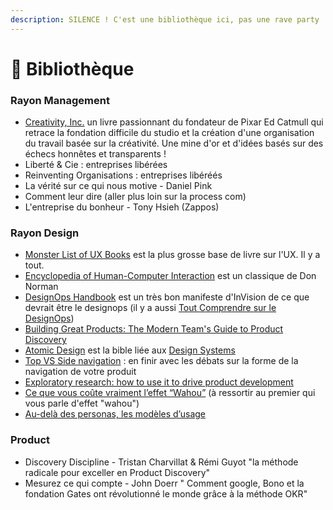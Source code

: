 ```yaml
---
description: SILENCE ! C'est une bibliothèque ici, pas une rave party !
---
```


# 📖 Bibliothèque

### Rayon Management

* [Creativity, Inc.](https://www.amazon.fr/Creativity-Inc-Overcoming-Unseen-Inspiration/dp/055384122X) un livre passionnant du fondateur de Pixar Ed Catmull qui retrace la fondation difficile du studio et la création d'une organisation du travail basée sur la créativité. Une mine d'or et d'idées basés sur des échecs honnêtes et transparents !
* Liberté & Cie : entreprises libérées
* Reinventing Organisations : entreprises libéréés
* La vérité sur ce qui nous motive - Daniel Pink&#x20;
* Comment leur dire (aller plus loin sur la process com)&#x20;
* L'entreprise du bonheur - Tony Hsieh (Zappos)&#x20;



### Rayon Design

* [Monster List of UX Books](https://airtable.com/universe/expqM3OWZoJkjl7wy/monster-list-of-ux-books?explore=true) est la plus grosse base de livre sur l'UX. Il y a tout.
* [Encyclopedia of Human-Computer Interaction](https://www.interaction-design.org/literature/book/the-encyclopedia-of-human-computer-interaction-2nd-ed) est un classique de Don Norman
* [DesignOps Handbook](https://www.designbetter.co/designops-handbook) est un très bon manifeste d'InVision de ce que devrait être le designops (il y a aussi [Tout Comprendre sur le DesignOps](https://medium.com/@julesmahe/tout-comprendre-sur-le-designops-80f5684687d7))
* [Building Great Products: The Modern Team's Guide to Product Discovery](https://maze.co/guides/product-discovery/)
* [Atomic Design](https://atomicdesign.bradfrost.com/chapter-2/) est la bible liée aux [Design Systems](../ui-design/design-systems/)
* [Top VS Side navigation](https://uxdesign.cc/top-navigation-vs-side-navigation-wich-one-is-better-24aa5d835643) : en finir avec les débats sur la forme de la navigation de votre produit
* [Exploratory research: how to use it to drive product development](https://www.intercom.com/blog/exploratory-research-in-product-development/?utm\_source=ii-newsletter\&utm\_medium=email\&utm\_campaign=20180523-inside-intercom)
* [Ce que vous coûte vraiment l’effet “Wahou”](https://medium.com/@romaindao/ce-que-vous-co%C3%BBte-vraiment-leffet-wahou-9552d1f48d4) (à ressortir au premier qui vous parle d'effet "wahou")
* [Au-delà des personas, les modèles d’usage](https://spheres.medium.com/au-del%C3%A0-des-personas-les-mod%C3%A8les-dusage-c9ad40419314)



### Product

* Discovery Discipline - Tristan Charvillat & Rémi Guyot "la méthode radicale pour exceller en Product Discovery"&#x20;
* Mesurez ce qui compte - John Doerr " Comment google, Bono et la fondation Gates ont révolutionné le monde grâce à la méthode OKR"&#x20;
